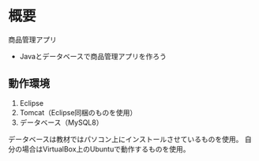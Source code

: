 # 概要

商品管理アプリ

* Javaとデータベースで商品管理アプリを作ろう


## 動作環境

1. Eclipse
1. Tomcat（Eclipse同梱のものを使用）
1. データベース（MySQL8）

データベースは教材ではパソコン上にインストールさせているものを使用。
自分の場合はVirtualBox上のUbuntuで動作するものを使用。
